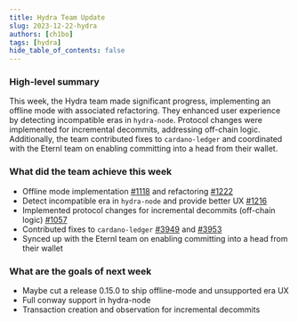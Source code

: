 ```yaml
---
title: Hydra Team Update
slug: 2023-12-22-hydra
authors: [ch1bo]
tags: [hydra]
hide_table_of_contents: false
---
```


### High-level summary

This week, the Hydra team made significant progress, implementing an offline mode with associated refactoring. They enhanced user experience by detecting incompatible eras in `hydra-node`. Protocol changes were implemented for incremental decommits, addressing off-chain logic. Additionally, the team contributed fixes to `cardano-ledger` and coordinated with the Eternl team on enabling committing into a head from their wallet.

### What did the team achieve this week

- Offline mode implementation
  [\#1118](https://github.com/input-output-hk/hydra/pull/1118) and
  refactoring
  [\#1222](https://github.com/input-output-hk/hydra/pull/1222)
- Detect incompatible era in `hydra-node` and provide better UX
  [\#1216](https://github.com/input-output-hk/hydra/issues/1216)
- Implemented protocol changes for incremental decommits (off-chain
  logic) [\#1057](https://github.com/input-output-hk/hydra/issues/1057)
- Contributed fixes to `cardano-ledger`
  [\#3949](https://github.com/IntersectMBO/cardano-ledger/pull/3949) and
  [\#3953](https://github.com/IntersectMBO/cardano-ledger/pull/3953)
- Synced up with the Eternl team on enabling committing into a head from
  their wallet

### What are the goals of next week

- Maybe cut a release 0.15.0 to ship offline-mode and unsupported era UX
- Full conway support in hydra-node
- Transaction creation and observation for incremental decommits
